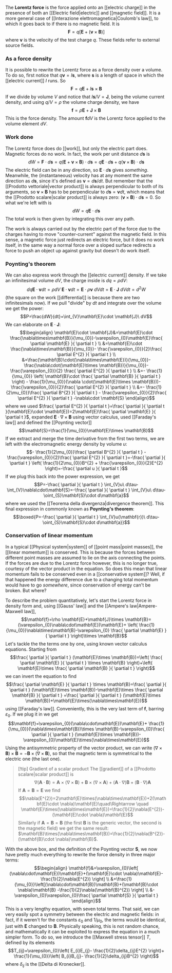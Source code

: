 The **Lorentz force** is the force applied onto an [[electric charge]] in the presence of both an [[Electric field|electric]] and [[magnetic field]]. It is a more general case of [[Interazione elettromagnetica|Coulomb's law]], to which it goes back to if there is no magnetic field. It is
$$\mathbf{F}=q[\mathbf{E}+(\mathbf{v}\times \mathbf{B})]$$
where $\mathbf{v}$ is the velocity of the test charge $q$. These fields refer to external source fields.
### As a force density
It is possible to rewrite the Lorentz force as a force density over a volume. To do so, first notice that $q\mathbf{v}=I\mathbf{s}$, where $\mathbf{s}$ is a length of space in which the [[electric current]] $I$ runs. So
$$\mathbf{F}=q\mathbf{E}+I\mathbf{s}\times \mathbf{B}$$
If we divide by volume $V$ and notice that $I\mathbf{s}/V=\mathbf{J}$, being the volume current density, and using $q/V=\rho$ the volume charge density, we have
$$\mathbf{f}=\rho \mathbf{E}+\mathbf{J}\times \mathbf{B}$$
This is the force density. The amount $\mathbf{f}dV$ is the Lorentz force applied to the volume element $dV$.
### Work done
The Lorentz force does do [[work]], but only the electric part does. Magnetic forces do no work. In fact, the work per unit distance $d\mathbf{s}$ is
$$dW=\mathbf{F}\cdot d\mathbf{s}=q(\mathbf{E}+\mathbf{v}\times \mathbf{B})\cdot d\mathbf{s}=q\mathbf{E}\cdot d\mathbf{s}+q(\mathbf{v}\times \mathbf{B})\cdot d\mathbf{s}$$
The electric field can be in any direction, so $\mathbf{E}\cdot d\mathbf{s}$ gives *something*. Meanwhile, the (instantaneous) velocity has at any moment the same direction as $d\mathbf{s}$, since it's defined as $\mathbf{v}=d\mathbf{s}/dt$. But remember that the [[Prodotto vettoriale|vector product]] is always perpendicular to both of its arguments, so $\mathbf{v}\times \mathbf{B}$ has to be perpendicular to $d\mathbf{s}=\mathbf{v}dt$, which means that the [[Prodotto scalare|scalar product]] is always zero: $(\mathbf{v}\times \mathbf{B})\cdot d\mathbf{s}=0$. So what we're left with is
$$dW=q\mathbf{E}\cdot d\mathbf{s}$$
The total work is then given by integrating this over any path.

The work is always carried out by the electric part of the force due to the charges having to move "counter-current" against the magnetic field. In this sense, a magnetic force just redirects an electric force, but it does no work itself, in the same way a normal force over a sloped surface redirects a force to push an object up against gravity but doesn't do work itself.
### Poynting's theorem
We can also express work through the [[electric current]] density. If we take an infinitesimal volume $dV$, the charge inside is $dq=\rho dV$:
$$dq\mathbf{E}\cdot \mathbf{v}dt=\rho dV\ \mathbf{E}\cdot \mathbf{v}dt=\mathbf{E}\cdot \rho \mathbf{v}\ dVdt=\mathbf{E}\cdot \mathbf{J}\ dVdt=d^{2}W$$
(the square on the work [[differential]] is because there are two infinitesimals now). If we pull "divide" by $dt$ and integrate over the volume we get the power:
$$P=\frac{dW}{dt}=\int_{V}\mathbf{E}\cdot \mathbf{J}\ dV$$
We can elaborate on $\mathbf{E}\cdot \mathbf{J}$:
$$\begin{align}
\mathbf{E}\cdot \mathbf{J}&=\mathbf{E}\cdot \frac{\nabla\times\mathbf{B}}{\mu_{0}}-\varepsilon_{0}\mathbf{E}\frac{ \partial \mathbf{E} }{ \partial t } \\
&=\mathbf{E}\cdot \frac{\nabla\times\mathbf{B}}{\mu_{0}}- \frac{\varepsilon_{0}}{2}\frac{ \partial E^{2} }{ \partial t }  \\
&=\frac{\mathbf{B}\cdot(\nabla\times\mathbf{E})}{\mu_{0}}- \frac{\nabla\cdot(\mathbf{E}\times \mathbf{B})}{\mu_{0}}- \frac{\varepsilon_{0}}{2} \frac{ \partial E^{2} }{ \partial t }  \\
&=- \frac{1}{\mu_{0}} \left( \mathbf{B}\cdot \frac{ \partial \mathbf{B} }{ \partial t } \right) - \frac{1}{\mu_{0}}(\nabla \cdot(\mathbf{E}\times \mathbf{B}))- \frac{\varepsilon_{0}}{2}\frac{ \partial E^{2} }{ \partial t } \\
&=- \frac{1}{2\mu_{0}}\frac{ \partial B^{2} }{ \partial t } - \frac{\varepsilon_{0}}{2}\frac{ \partial E^{2} }{ \partial t } -\nabla\cdot \mathbf{S}
\end{align}$$
where we used $\frac{ \partial E^{2} }{ \partial t }=\frac{ \partial  }{ \partial t }(\mathbf{E}\cdot \mathbf{E})=2\mathbf{E}\frac{ \partial \mathbf{E} }{ \partial t }$, expanded $\mathbf{E}\cdot \nabla\times\mathbf{B}$ using vector calculus, used [[Faraday's law]] and defined the [[Poynting vector]]
$$\mathbf{S}=\frac{1}{\mu_{0}}\mathbf{E}\times \mathbf{B}$$
If we extract and merge the time derivative from the first two terms, we are left with the electromagnetic energy density by volume $u$:
$$- \frac{1}{2\mu_{0}}\frac{ \partial B^{2} }{ \partial t } - \frac{\varepsilon_{0}}{2}\frac{ \partial E^{2} }{ \partial t }=-\frac{ \partial  }{ \partial t } \left( \frac{1}{2\mu_{0}}B^{2} + \frac{\varepsilon_{0}}{2}E^{2} \right)=-\frac{ \partial u }{ \partial t }$$
If we plug this back into the power expression, we get
$$P=-\frac{ \partial  }{ \partial t } \int_{V}u\ d\tau-\int_{V}\nabla\cdot\mathbf{S}=-\frac{ \partial  }{ \partial t } \int_{V}u\ d\tau-\oint_{S}\mathbf{S}\cdot d\mathbf{a}$$
where we used the [[Teorema della divergenza|divergence theorem]]. This final expression in commonly known as **Poynting's theorem**:
$$\boxed{P=-\frac{ \partial  }{ \partial t } \int_{V}u(\mathbf{r})\ d\tau-\oint_{S}\mathbf{S}\cdot d\mathbf{a}}$$
### Conservation of linear momentum
In a typical [[Physical system|system]] of [[point mass|point masses]], the [[linear momentum]] is conserved. This is because the forces between different point masses are assumed to lie on the axis connecting the points. If the forces are due to the Lorentz force however, this is no longer true, courtesy of the vector product in the equation. So does this mean that linear momentum fails to be conserved even in a [[conservative system]]? Well, if that happened the energy difference due to a changing total momentum would have to go *somewhere*, since conservation of energy can't be broken. But where?

To describe the problem quantitatively, let's start the Lorentz force in density form and, using [[Gauss' law]] and the [[Ampere's law|Ampere-Maxwell law]],
$$\mathbf{f}=\rho \mathbf{E}+\mathbf{J}\times \mathbf{B}=(\varepsilon_{0}\nabla\cdot\mathbf{E})\mathbf{E}+ \left( \frac{1}{\mu_{0}}\nabla\times\mathbf{B}-\varepsilon_{0} \frac{ \partial \mathbf{E} }{ \partial t }  \right)\times \mathbf{B}$$
Let's tackle the the terms one by one, using known vector calculus equations. Starting from
$$\frac{ \partial  }{ \partial t } (\mathbf{E}\times \mathbf{B})=\left( \frac{ \partial \mathbf{E} }{ \partial t } \times \mathbf{B} \right)+\left( \mathbf{E}\times \frac{ \partial \mathbf{B} }{ \partial t }  \right)$$
we can invert the equation to find
$$\frac{ \partial \mathbf{E} }{ \partial t } \times \mathbf{B}=\frac{ \partial }{ \partial t } (\mathbf{E}\times \mathbf{B})-\mathbf{E}\times \frac{ \partial \mathbf{B} }{ \partial t } =\frac{ \partial  }{ \partial t } (\mathbf{E}\times \mathbf{B})+\mathbf{E}\times(\nabla\times\mathbf{E})$$
using [[Faraday's law]]. Conveniently, this is the very last term of $\mathbf{f}$, barring $\varepsilon_{0}$. If we plug it in we get
$$\mathbf{f}=\varepsilon_{0}(\nabla\cdot\mathbf{E})\mathbf{E}+ \frac{1}{\mu_{0}}(\nabla\times\mathbf{B})\times \mathbf{B}-\varepsilon_{0}\frac{ \partial  }{ \partial t } (\mathbf{E}\times \mathbf{B})-\varepsilon_{0}\mathbf{E}\times(\nabla\times\mathbf{E})$$
Using the antisymmetric property of the vector product, we can write $(\nabla\times\mathbf{B})\times \mathbf{B}=-\mathbf{B}\times(\nabla\times\mathbf{B})$, so that the magnetic term is symmetrical to the electric one (the last one).

> [!tip] Gradient of a scalar product
> The [[gradient]] of a [[Prodotto scalare|scalar product]] is
> $$\nabla(\mathbf{A}\cdot \mathbf{B})=\mathbf{A}\times(\nabla\times\mathbf{B})+\mathbf{B}\times(\nabla\times\mathbf{A})+(\mathbf{A}\cdot \nabla)\mathbf{B}+(\mathbf{B}\cdot \nabla)\mathbf{A}$$
> If $\mathbf{A}=\mathbf{B}=\mathbf{E}$ we find
> $$\nabla(E^{2})=2\mathbf{E}\times(\nabla\times\mathbf{E})+2(\mathbf{E}\cdot \nabla)\mathbf{E}\quad\Rightarrow \quad \mathbf{E}\times(\nabla\times\mathbf{E})=\frac{1}{2}\nabla(E^{2})-(\mathbf{E}\cdot \nabla)\mathbf{E}$$
> Similarly if $\mathbf{A}=\mathbf{B}=\mathbf{B}$ (the first $\mathbf{B}$ is the generic vector, the second is the magnetic field) we get the same result: $\mathbf{B}\times(\nabla\times\mathbf{B})=\frac{1}{2}\nabla(B^{2})-(\mathbf{B}\cdot \nabla)\mathbf{B}$.

With the above box, and the definition of the Poynting vector $\mathbf{S}$, we now have pretty much everything to rewrite the force density in three major terms:
$$\begin{align}
\mathbf{f}&=\varepsilon_{0}\left[ (\nabla\cdot\mathbf{E})\mathbf{E}+(\mathbf{E}\cdot \nabla)\mathbf{E}- \frac{1}{2}\nabla(E^{2}) \right] \\
&+\frac{1}{\mu_{0}}\left[(\nabla\cdot\mathbf{B})\mathbf{B}+(\mathbf{B}\cdot \nabla)\mathbf{B} -\frac{1}{2}\nabla(\mathbf{B}^{2}) \right] \\
&-\varepsilon_{0}\varepsilon_{0}\frac{ \partial \mathbf{S} }{ \partial t } 
\end{align}$$
This is a very lengthy equation, with seven total terms. That said, we can very easily spot a symmetry between the electric and magnetic fields: in fact, if it weren't for the constants $\varepsilon_{0}$ and $1/\mu_{0}$, the terms would be identical, just with $\mathbf{E}$ changed to $\mathbf{B}$. Physically speaking, this is not random chance, and mathematically it can be exploited to express the equation in a much simpler form. To do so, we introduce the [[Maxwell stress tensor]] $T$, defined by its elements
$$T_{ij}=\varepsilon_{0}\left( E_{i}E_{j}- \frac{1}{2}\delta_{ij}E^{2} \right)+ \frac{1}{\mu_{0}}\left( B_{i}B_{j}- \frac{1}{2}\delta_{ij}B^{2} \right)$$
where $\delta_{ij}$ is the [[Delta di Kronecker]].